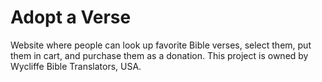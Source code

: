 # Adopt a Verse

Website where people can look up favorite Bible verses, select them, put them in cart, and purchase them as a donation.
This project is owned by Wycliffe Bible Translators, USA.
